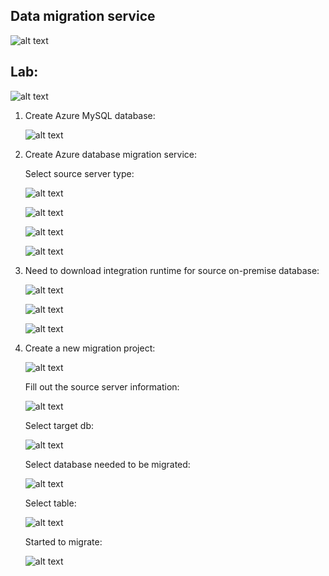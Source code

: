 ## Data migration service

![alt text](image-70.png)

## Lab:

![alt text](image-71.png)

1. Create Azure MySQL database:

    ![alt text](image-72.png)

2. Create Azure database migration service:

    Select source server type:

    ![alt text](image-73.png)

    ![alt text](image-74.png)

    ![alt text](image-75.png)

    ![alt text](image-76.png)

3. Need to download integration runtime for source on-premise database:

    ![alt text](image-83.png)

    ![alt text](image-84.png)

    ![alt text](image-85.png)

4. Create a new migration project:

    ![alt text](image-77.png)

    Fill out the source server information:

    ![alt text](image-78.png)

    Select target db:

    ![alt text](image-79.png)

    Select database needed to be migrated:

    ![alt text](image-80.png)

    Select table:

    ![alt text](image-81.png)
    
    Started to migrate:

    ![alt text](image-82.png)